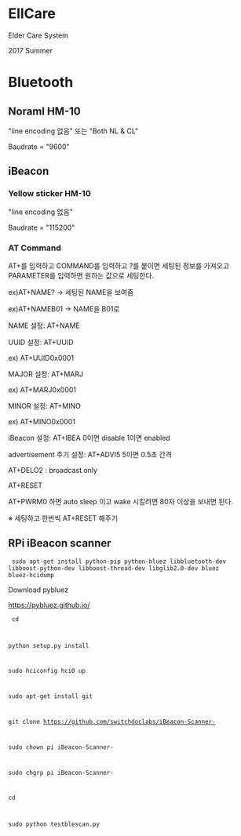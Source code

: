 # EllCare
Elder Care System

2017 Summer
# Bluetooth
## Noraml HM-10
"line encoding 없음" 또는 "Both NL & CL"

Baudrate = "9600"
## iBeacon
### Yellow sticker HM-10
"line encoding 없음"

Baudrate = "115200"
### AT Command

AT+를 입력하고 COMMAND를 입력하고 ?를 붙이면 세팅된 정보를 가져오고 PARAMETER를 입력하면 원하는 값으로 세팅한다.

ex)AT+NAME? -> 세팅된 NAME을 보여줌

ex)AT+NAMEB01 -> NAME을 B01로 

NAME 설정: AT+NAME

UUID 설정: AT+UUID

ex) AT+UUID0x0001

MAJOR 설정: AT+MARJ

ex) AT+MARJ0x0001

MINOR 설정: AT+MINO

ex) AT+MINO0x0001

iBeacon 설정: AT+IBEA 0이면 disable 1이면 enabled

advertisement 주기 설정: AT+ADVI5 5이면 0.5초 간격

AT+DELO2 : broadcast only

AT+RESET

AT+PWRM0 하면 auto sleep 이고 wake 시킬려면 80자 이상을 보내면 된다.

※ 세팅하고 한번씩 AT+RESET 해주기

## RPi iBeacon scanner
<code> sudo apt-get install python-pip python-bluez libbluetooth-dev libboost-python-dev libboost-thread-dev libglib2.0-dev bluez bluez-hcidump </code>

Download pybluez

https://pybluez.github.io/

<code> cd

python setup.py install
  
sudo hciconfig hci0 up

sudo apt-get install git

git clone https://github.com/switchdoclabs/iBeacon-Scanner-

sudo chown pi iBeacon-Scanner-

sudo chgrp pi iBeacon-Scanner-

cd

sudo python testblescan.py </code>
